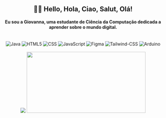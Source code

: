 <h2 align="Center"> 👋🌺 Hello, Hola, Ciao, Salut, Olá!</h2>
<h4 align="Center">Eu sou a Giovanna, uma estudante de Ciência da Computação dedicada a aprender sobre o mundo digital.</h4>
<br>
<div style="display: inline_block" align="center">
    <img align="center" alt="Java" src="https://img.shields.io/badge/Java-ED8B00?style=for-the-badge&logo=openjdk&logoColor=white">
    <img align="center" alt="HTML5" src="https://img.shields.io/badge/HTML5-E34F26?style=for-the-badge&logo=html5&logoColor=white">
    <img align="center" alt="CSS" src="https://img.shields.io/badge/CSS3-1572B6?style=for-the-badge&logo=css3&logoColor=white">
    <img align="center" alt="JavaScript" src="https://img.shields.io/badge/JavaScript-F7DF1E?style=for-the-badge&logo=javascript&logoColor=black">
    <img align="center" alt="Figma" src="https://img.shields.io/badge/Figma-F24E1E?style=for-the-badge&logo=figma&logoColor=white">    
    <img align="center" alt="Tailwind-CSS" src="https://img.shields.io/badge/Tailwind_CSS-38B2AC?style=for-the-badge&logo=tailwind-css&logoColor=white">
    <img align="center" alt="Arduino" src="https://img.shields.io/badge/Arduino-00979D?style=for-the-badge&logo=Arduino&logoColor=white">

</div>
<br>
<div align="center">
    <img src="https://github-readme-stats.vercel.app/api?username=GiovannaSPenido&show_icons=true&theme=synthwave">
    <img height="196em" width="380em" src="https://github-readme-stats.vercel.app/api/top-langs/?username=GiovannaSPenido&langs_count=10&layout=compact&theme=synthwave&hide_border=true"/>
</div>


